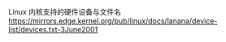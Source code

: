 

Linux 内核支持的硬件设备与文件名
https://mirrors.edge.kernel.org/pub/linux/docs/lanana/device-list/devices.txt-3June2001